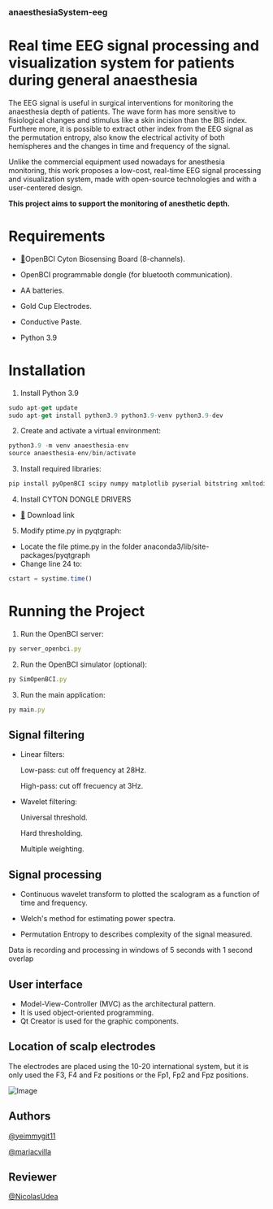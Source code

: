### anaesthesiaSystem-eeg

# Real time EEG signal processing and visualization system for patients during general anaesthesia

The EEG signal is useful in surgical interventions for monitoring the anaesthesia depth of patients. The wave form has more sensitive to fisiological changes and stimulus like a skin incision than the BIS index. Furthere more, it is possible to extract other index from the EEG signal as the permutation entropy, also know the electrical activity of both hemispheres and the changes in time and frequency of the signal.

Unlike the commercial equipment used nowadays for anesthesia monitoring, this work proposes a low-cost, real-time EEG signal processing and visualization system, made with open-source technologies and with a user-centered design.

**This project aims to support the monitoring of anesthetic depth.**


# Requirements
- [🔗](https://shop.openbci.com/products/cyton-biosensing-board-8-channel?variant=38958638542)OpenBCI Cyton Biosensing Board (8-channels).

- OpenBCI programmable dongle (for bluetooth communication).

- AA batteries.

- Gold Cup Electrodes.

- Conductive Paste.

- Python 3.9



# Installation
1. Install Python 3.9
```javascript
sudo apt-get update
sudo apt-get install python3.9 python3.9-venv python3.9-dev
```
2. Create and activate a virtual environment:
```javascript
python3.9 -m venv anaesthesia-env
source anaesthesia-env/bin/activate
```
3. Install required libraries:
```javascript
pip install pyOpenBCI scipy numpy matplotlib pyserial bitstring xmltodict requests pylsl pyqtgraph==0.10.0 PyWavelets
```
4. Install CYTON DONGLE DRIVERS
- [🔗](https://openbci.com/downloads) Download link
5. Modify ptime.py in pyqtgraph:  
- Locate the file ptime.py in the folder anaconda3/lib/site-packages/pyqtgraph
- Change line 24 to:
```javascript
cstart = systime.time()
```

# Running the Project
1. Run the OpenBCI server:
```javascript
py server_openbci.py
```
2. Run the OpenBCI simulator (optional):
```javascript
py SimOpenBCI.py
```
3. Run the main application:
```javascript
py main.py
```

## Signal filtering
- Linear filters:

    Low-pass: cut off frequency at 28Hz.

    High-pass: cut off frecuency at 3Hz.

- Wavelet filtering:

    Universal threshold.
    
    Hard thresholding.

    Multiple weighting.


## Signal processing
 - Continuous wavelet transform to plotted the scalogram as a function of time and frequency.
  
 - Welch's method for estimating power spectra.
  
 - Permutation Entropy to describes complexity of the signal measured.
  
Data is recording and processing in windows of 5 seconds with 1 second overlap
  
  
## User interface
- Model-View-Controller (MVC) as the architectural pattern.
- It is used object-oriented programming.
- Qt Creator is used for the graphic components.


## Location of scalp electrodes
The electrodes are placed using the 10-20 international system, but it is only used the F3, F4 and Fz positions or the Fp1, Fp2 and Fpz positions.

![Image](https://upload.wikimedia.org/wikipedia/commons/thumb/f/fb/EEG_10-10_system_with_additional_information.svg/512px-EEG_10-10_system_with_additional_information.svg.png)



## Authors

[@yeimmygit11](https://github.com/yeimmygit11)

[@mariacvilla](https://github.com/mariacvilla)

## Reviewer
[@NicolasUdea](https://github.com/NicolasUdea)
